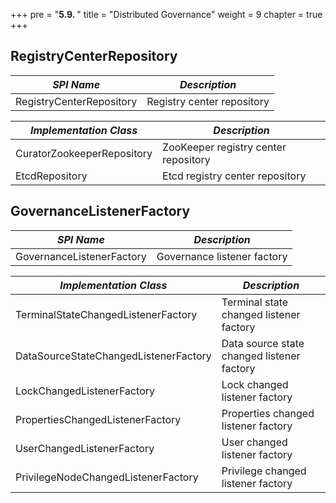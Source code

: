 +++
pre = "<b>5.9. </b>"
title = "Distributed Governance"
weight = 9
chapter = true
+++

## RegistryCenterRepository

| *SPI Name*                       | *Description*                        |
| -------------------------------- | ------------------------------------ |
| RegistryCenterRepository         | Registry center repository           |

| *Implementation Class*           | *Description*                        |
| -------------------------------- | ------------------------------------ |
| CuratorZookeeperRepository       | ZooKeeper registry center repository |
| EtcdRepository                   | Etcd registry center repository      |

## GovernanceListenerFactory

| *SPI Name*                       | *Description*                 |
| -------------------------------- | ----------------------------- |
| GovernanceListenerFactory        | Governance listener factory   |

| *Implementation Class*                | *Description*                              |
| ------------------------------------- | ------------------------------------------ |
| TerminalStateChangedListenerFactory   | Terminal state changed listener factory    |
| DataSourceStateChangedListenerFactory | Data source state changed listener factory |
| LockChangedListenerFactory            | Lock changed listener factory              |
| PropertiesChangedListenerFactory      | Properties changed listener factory        |
| UserChangedListenerFactory            | User changed listener factory              |
| PrivilegeNodeChangedListenerFactory   | Privilege changed listener factory         |
